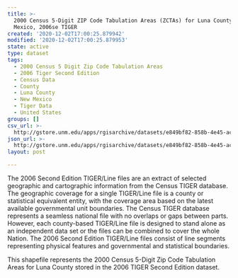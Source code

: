 ```yaml
---
title: >-
  2000 Census 5-Digit ZIP Code Tabulation Areas (ZCTAs) for Luna County, New
  Mexico, 2006se TIGER
created: '2020-12-02T17:00:25.879942'
modified: '2020-12-02T17:00:25.879953'
state: active
type: dataset
tags:
  - 2000 Census 5 Digit Zip Code Tabulation Areas
  - 2006 Tiger Second Edition
  - Census Data
  - County
  - Luna County
  - New Mexico
  - Tiger Data
  - United States
groups: []
csv_url: >-
  http://gstore.unm.edu/apps/rgisarchive/datasets/e849bf82-858b-4e45-ac52-1ccac11a86ff/tgr2006se_luna_zcta500.derived.csv
json_url: >-
  http://gstore.unm.edu/apps/rgisarchive/datasets/e849bf82-858b-4e45-ac52-1ccac11a86ff/tgr2006se_luna_zcta500.derived.json
layout: post

---
```

The 2006 Second Edition TIGER/Line files are an extract of selected geographic and cartographic information from the Census TIGER database.  The geographic coverage for a single TIGER/Line file is a county or statistical equivalent entity, with the coverage area based on the latest available governmental unit boundaries. The Census TIGER database represents a seamless national file with no overlaps or gaps between parts.  However, each county-based TIGER/Line file is designed to stand alone as an independent data set or the files can be combined to cover the whole Nation.  The 2006 Second Edition  TIGER/Line files consist of line segments representing physical features and governmental and statistical boundaries.  

This shapefile represents the 2000 Census 5-Digit Zip Code Tabulation Areas for Luna County stored in the 2006 TIGER Second Edition dataset.
